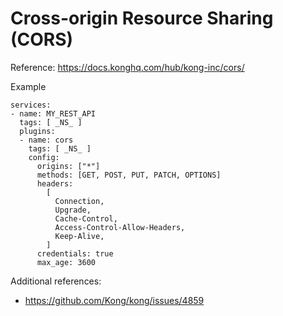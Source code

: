 # Cross-origin Resource Sharing (CORS)

Reference: https://docs.konghq.com/hub/kong-inc/cors/

Example

```
services:
- name: MY_REST_API
  tags: [ _NS_ ]
  plugins:
  - name: cors
    tags: [ _NS_ ]
    config:
      origins: ["*"]
      methods: [GET, POST, PUT, PATCH, OPTIONS]
      headers:
        [
          Connection,
          Upgrade,
          Cache-Control,
          Access-Control-Allow-Headers,
          Keep-Alive,
        ]
      credentials: true
      max_age: 3600
```

Additional references:
* https://github.com/Kong/kong/issues/4859
